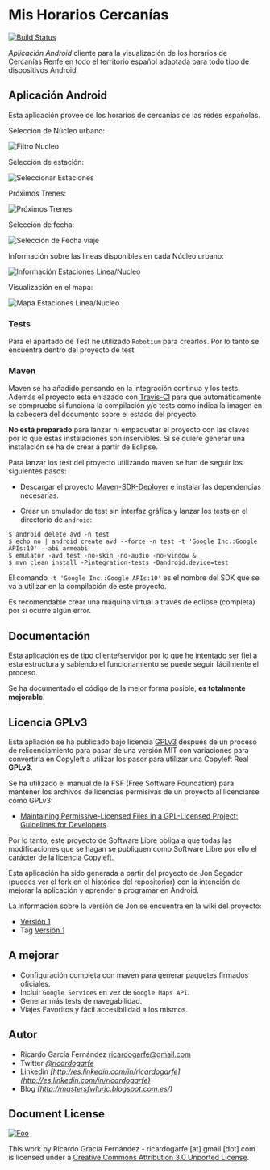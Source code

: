 # Mis Horarios Cercanías

[![Build Status](https://travis-ci.org/ricardogarfe/cercanias-renfe-android.png?branch=development)](https://travis-ci.org/ricardogarfe/cercanias-renfe-android)

*Aplicación Android* cliente para la visualización de los horarios de Cercanías Renfe en todo el territorio español adaptada para todo tipo de dispositivos Android.

## Aplicación Android

Esta aplicación provee de los horarios de cercanías de las redes españolas.

Selección de Núcleo urbano:

![Filtro Nucleo](https://raw.github.com/ricardogarfe/cercanias-renfe-android/development/screenshots/filtro_nucleos.png)

Selección de estación:

![Seleccionar Estaciones](https://raw.github.com/ricardogarfe/cercanias-renfe-android/development/screenshots/seleccionar_estaciones.png)

Próximos Trenes:

![Próximos Trenes](https://raw.github.com/ricardogarfe/cercanias-renfe-android/development/screenshots/proximos_trenes.png)

Selección de fecha:

![Selección de Fecha viaje](https://raw.github.com/ricardogarfe/cercanias-renfe-android/development/screenshots/seleccionar_fecha_viaje.png)

Información sobre las líneas disponibles en cada Núcleo urbano:

![Información Estaciones Línea/Nucleo](https://raw.github.com/ricardogarfe/cercanias-renfe-android/development/screenshots/informacion_lineas_nucleo.png)

Visualización en el mapa:

![Mapa Estaciones Línea/Nucleo](https://raw.github.com/ricardogarfe/cercanias-renfe-android/development/screenshots/estaciones_linea_nucleo_mapa.png)

### Tests

Para el apartado de Test he utilizado `Robotium` para crearlos. Por lo tanto se encuentra dentro del proyecto de test.

### Maven

Maven se ha añadido pensando en la integración continua y los tests. Además el proyecto está enlazado con [Travis-CI](https://travis-ci.org/ricardogarfe/cercanias-renfe-android) para que automáticamente se compruebe si funciona la compilación y/o tests como indica la imagen en la cabecera del documento sobre el estado del proyecto.

**No está preparado** para lanzar ni empaquetar el proyecto con las claves por lo que estas instalaciones son inservibles. Si se quiere generar una instalación se ha de crear a partir de Eclipse.

Para lanzar los test del proyecto utilizando maven se han de seguir los siguientes pasos:

* Descargar el proyecto [Maven-SDK-Deployer](https://github.com/mosabua/maven-android-sdk-deployer) e instalar las dependencias necesarias.

* Crear un emulador de test sin interfaz gráfica y lanzar los tests en el directorio de `android`:

```shell
$ android delete avd -n test
$ echo no | android create avd --force -n test -t 'Google Inc.:Google APIs:10' --abi armeabi
$ emulator -avd test -no-skin -no-audio -no-window &
$ mvn clean install -Pintegration-tests -Dandroid.device=test
```
El comando `-t 'Google Inc.:Google APIs:10'` es el nombre del SDK que se va a utilizar en la compilación de este proyecto.

Es recomendable crear una máquina virtual a través de eclipse (completa) por si ocurre algún error.

## Documentación

Esta aplicación es de tipo cliente/servidor por lo que he intentado ser fiel a esta estructura y sabiendo el funcionamiento se puede seguir fácilmente el proceso.

Se ha documentado el código de la mejor forma posible, **es totalmente mejorable**.

## Licencia GPLv3

Esta apliación se ha publicado bajo licencia [GPLv3](http://www.gnu.org/licenses/gpl.html) después de un proceso de relicenciamiento para pasar de una versión MIT con variaciones para convertirla en Copyleft a utilizar los pasor para utilizar una Copyleft Real **GPLv3**.

Se ha utilizado el manual de la FSF (Free Software Foundation) para mantener los archivos de licencias permisivas de un proyecto al licenciarse como GPLv3:

* [Maintaining Permissive-Licensed Files in a GPL-Licensed Project: Guidelines for Developers](http://www.softwarefreedom.org/resources/2007/gpl-non-gpl-collaboration.html).

Por lo tanto, este proyecto de Software Libre obliga a que todas las modificaciones que se hagan se publiquen como Software Libre por ello el carácter de la licencia Copyleft.

Esta aplicación ha sido generada a partir del proyecto de Jon Segador (puedes ver el fork en el histórico del repositorior) con la intención de mejorar la aplicación y aprender a programar en Android.

La información sobre la versión de Jon se encuentra en la wiki del proyecto:

* [Versión 1](../../wiki/Version-1---Jon-Segador)
* Tag [Versión 1](https://github.com/ricardogarfe/cercanias-renfe-android/tree/version-jonseg)

## A mejorar

* Configuración completa con maven para generar paquetes firmados oficiales.
* Incluir `Google Services` en vez de `Google Maps API`.
* Generar más tests de navegabilidad.
* Viajes Favoritos y fácil accesibilidad a los mismos.

## Autor

* Ricardo García Fernández <ricardogarfe@gmail.com>
* Twitter *[@ricardogarfe](http://twitter.com/ricardogarfe)*
* Linkedin *[http://es.linkedin.com/in/ricardogarfe](http://es.linkedin.com/in/ricardogarfe)*
* Blog *[http://mastersfwlurjc.blogspot.com.es/)*

## Document License

<a href="http://creativecommons.org/licenses/by/3.0/" rel="Creative Commons Attribution 3.0">![Foo](http://i.creativecommons.org/l/by/3.0/88x31.png)</a>

This work by Ricardo Gracía Fernández - ricardogarfe [at] gmail [dot] com is licensed under a [Creative Commons Attribution 3.0 Unported License](http://creativecommons.org/licenses/by/3.0/).


